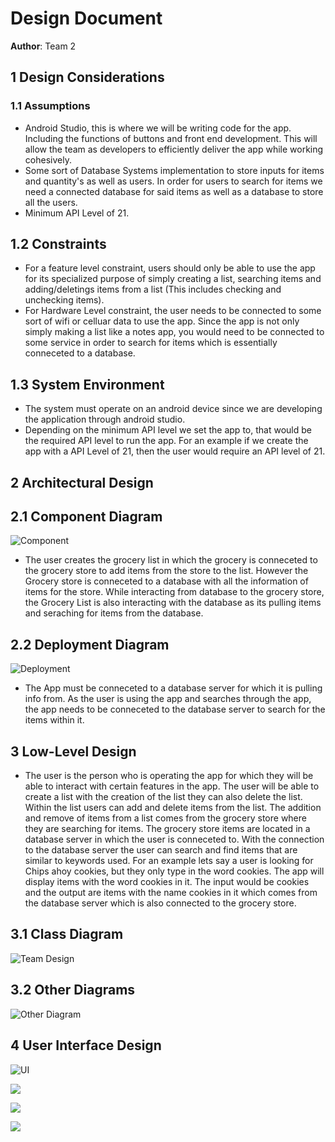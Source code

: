 # Design Document
**Author**: Team 2

## 1 Design Considerations
### 1.1 Assumptions
* Android Studio, this is where we will be writing code for the app. Including the functions of buttons and front end development. This will allow the team as developers to efficiently deliver the app while working cohesively.
* Some sort of Database Systems implementation to store inputs for items and quantity's as well as users. In order for users to search for items we need a connected database for said items as well as a database to store all the users.
* Minimum API Level of 21.


## 1.2 Constraints 
* For a feature level constraint, users should only be able to use the app for its specialized purpose of simply creating a list, searching items and adding/deletings items from a list (This includes checking and unchecking items). 
* For Hardware Level constraint, the user needs to be connected to some sort of wifi or celluar data to use the app. Since the app is not only simply making a list like a notes app, you would need to be connected to some service in order to search for items which is essentially conneceted to a database.


## 1.3 System Environment
* The system must operate on an android device since we are developing the application through android studio. 
* Depending on the minimum API level we set the app to, that would be the required API level to run the app. For an example if we create the app with a API Level of 21, then the user would require an API level of 21.


## 2 Architectural Design

## 2.1 Component Diagram
![Component](https://github.com/qc-se-fall2022/370Fall22Sec34Team2/blob/main/PNG/NewestComponent.png?raw=true)
* The user creates the grocery list in which the grocery is conneceted to the grocery store to add items from the store to the list. However the Grocery store is conneceted to a database with all the information of items for the store. While interacting from database to the grocery store, the Grocery List is also interacting with the database as its pulling items and seraching for items from the database.

## 2.2 Deployment Diagram
![Deployment](https://github.com/qc-se-fall2022/370Fall22Sec34Team2/blob/main/PNG/NewestDeployment.png?raw=true)
* The App must be conneceted to a database server for which it is pulling info from. As the user is using the app and searches through the app, the app needs to be conneceted to the database server to search for the items within it.

## 3 Low-Level Design
* The user is the person who is operating the app for which they will be able to interact with certain features in the app. The user will be able to create a list with the creation of the list they can also delete the list. Within the list users can add and delete items from the list. The addition and remove of items from a list comes from the grocery store where they are searching for items. The grocery store items are located in a database server in which the user is conneceted to. With the connection to the database server the user can search and find items that are similar to keywords used. For an example lets say a user is looking for Chips ahoy cookies, but they only type  in the word cookies. The app will display items with the word cookies in it. The input would be cookies and the output are items with the name cookies in it which comes from the database server which is also connected to the grocery store.

## 3.1 Class Diagram
![Team Design](https://github.com/qc-se-fall2022/370Fall22Sec34Team2/blob/main/PNG/NewestUML.png?raw=true)
## 3.2 Other Diagrams
![Other Diagram](https://github.com/qc-se-fall2022/370Fall22Sec34Team2/blob/main/PNG/OtherDiagram.png?raw=true)
## 4 User Interface Design
![UI](https://github.com/qc-se-fall2022/370Fall22Sec34Team2/blob/main/PNG/UI(1).png?raw=true)

![](https://github.com/qc-se-fall2022/370Fall22Sec34Team2/blob/main/PNG/UI(2).png?raw=true)

![](https://github.com/qc-se-fall2022/370Fall22Sec34Team2/blob/main/PNG/UI(3).png?raw=true)

![](https://github.com/qc-se-fall2022/370Fall22Sec34Team2/blob/main/PNG/UI(4).png?raw=true)
